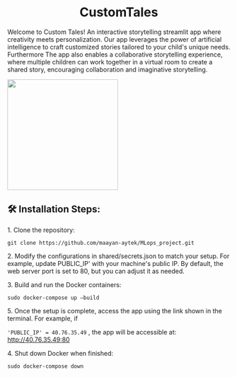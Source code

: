 <h1 align="center" id="title">CustomTales</h1>

<p id="description">Welcome to Custom Tales! An interactive storytelling streamlit app where creativity meets personalization. Our app leverages the power of artificial intelligence to craft customized stories tailored to your child's unique needs. Furthermore The app also enables a collaborative storytelling experience, where multiple children can work together in a virtual room to create a shared story, encouraging collaboration and imaginative storytelling.</p> 

<img src="https://github.com/maayan-aytek/custom_tales/assets/81248290/878fbd3b-c6a1-4666-94dc-ce766516afef" width="250" align="center"/>

<h2>🛠️ Installation Steps:</h2>

<p>1. Clone the repository:</p>

```
git clone https://github.com/maayan-aytek/MLops_project.git
```

<p>2. Modify the configurations in shared/secrets.json to match your setup. For example, update PUBLIC_IP' with your machine's public IP. By default, the web server port is set to 80, but you can adjust it as needed.</p>

<p>3. Build and run the Docker containers:</p>

```
sudo docker-compose up –build
```

<p>5. Once the setup is complete, access the app using the link shown in the terminal. For example, if 
  
  ```'PUBLIC_IP' = 40.76.35.49``` , the app will be accessible at: http://40.76.35.49:80</p>

<p>4. Shut down Docker when finished:</p>

```
sudo docker-compose down
```
